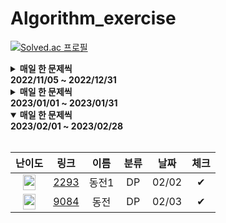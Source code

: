 # Algorithm_exercise

[![Solved.ac 프로필](http://mazassumnida.wtf/api/v2/generate_badge?boj=hsj5972)](https://solved.ac/profile/hsj5972)

<details markdown="1">
<summary><strong>매일 한 문제씩<br>2022/11/05 ~ 2022/12/31</strong></summary>

<br>

<div align="center">

| 난이도 |          링크          |      이름       |   분류    | 날짜  | 체크 |
| :------------------------------------: | :----------: | :-------------: | :----------: | :---: | :---: |
| <img src="https://d2gd6pc034wcta.cloudfront.net/tier/3.svg" width="20px" height="25px"></img> | [1085] |   직사각형에서 탈출   |    수학    | 11/05 |  ✔   |
| <img src="https://d2gd6pc034wcta.cloudfront.net/tier/4.svg" width="20px" height="25px"></img> | [2750] |   수 정렬하기   |    정렬    | 11/30 |  ✔   |
| <img src="https://d2gd6pc034wcta.cloudfront.net/tier/4.svg" width="20px" height="25px"></img> | [2587] |   대표값 2   |    정렬    | 12/01 |  ✔   |
| <img src="https://d2gd6pc034wcta.cloudfront.net/tier/4.svg" width="20px" height="25px"></img> | [10870] |   피보나치 수 5   |    재귀    | 12/02 |  ✔   |
| <img src="https://d2gd6pc034wcta.cloudfront.net/tier/4.svg" width="20px" height="25px"></img> | [25305] |   커트라인   |    정렬    | 12/03 |  ✔   |
| <img src="https://d2gd6pc034wcta.cloudfront.net/tier/6.svg" width="20px" height="25px"></img> | [2751] |   수 정렬하기 2   |    정렬    | 12/04 |  ✔   |
| <img src="https://d2gd6pc034wcta.cloudfront.net/tier/4.svg" width="20px" height="25px"></img> | [25501] |   재귀의 귀재   |    재귀    | 12/07 |  ✔   |
| <img src="https://d2gd6pc034wcta.cloudfront.net/tier/5.svg" width="20px" height="25px"></img> | [24416] |   피보나치 수 1   |    DP    | 12/08 |  ✔   |
| <img src="https://d2gd6pc034wcta.cloudfront.net/tier/8.svg" width="20px" height="25px"></img> | [11726] |   2 x N 타일링   |    DP    | 12/09 |  ✔   |
| <img src="https://d2gd6pc034wcta.cloudfront.net/tier/8.svg" width="20px" height="25px"></img> | [9461] |   파도반 수열   |    DP    | 12/10 |  ✔   |
| <img src="https://d2gd6pc034wcta.cloudfront.net/tier/10.svg" width="20px" height="25px"></img> | [1926] |   그림   |    BFS    | 12/13 |  ✔   |
| <img src="https://d2gd6pc034wcta.cloudfront.net/tier/9.svg" width="20px" height="25px"></img> | [9184] |   신나는 함수 실행   |    DP    | 12/14 |  ✔   |
| <img src="https://d2gd6pc034wcta.cloudfront.net/tier/10.svg" width="20px" height="25px"></img> | [2178] |   미로 탐색   |    BFS    | 12/15 |  ✔   |
| <img src="https://d2gd6pc034wcta.cloudfront.net/tier/8.svg" width="20px" height="25px"></img> | [2606] |   바이러스   |    BFS    | 12/15 |  ✔   |
| <img src="https://d2gd6pc034wcta.cloudfront.net/tier/10.svg" width="20px" height="25px"></img> | [2667] |   단지번호 붙이기   |    BFS    | 12/16 |  ✔   |
| <img src="https://d2gd6pc034wcta.cloudfront.net/tier/9.svg" width="20px" height="25px"></img> | [1260] |   DFS 와 BFS   |    BFS, DFS    | 12/16 |  ✔   |
| <img src="https://d2gd6pc034wcta.cloudfront.net/tier/10.svg" width="20px" height="25px"></img> | [2667] |   단지번호 붙이기   |    DFS    | 12/17 |  ✔   |
| <img src="https://d2gd6pc034wcta.cloudfront.net/tier/9.svg" width="20px" height="25px"></img> | [1012] |   유기농 배추   |    DFS    | 12/18 |  ✔   |
| <img src="https://d2gd6pc034wcta.cloudfront.net/tier/8.svg" width="20px" height="25px"></img> | [15649] |   N과 M 1   |    백트래킹    | 12/19 |  ✔   |
| <img src="https://d2gd6pc034wcta.cloudfront.net/tier/8.svg" width="20px" height="25px"></img> | [15650] |   N과 M 2   |    백트래킹    | 12/20 |  ✔   |
| <img src="https://d2gd6pc034wcta.cloudfront.net/tier/12.svg" width="20px" height="25px"></img> | [9663] |   N-Queen   |    백트래킹    | 12/21 |  ✔   |
| <img src="https://d2gd6pc034wcta.cloudfront.net/tier/10.svg" width="20px" height="25px"></img> | [14888] |   연산자 끼워넣기   |    백트래킹    | 12/22 |  ✔   |
| <img src="https://d2gd6pc034wcta.cloudfront.net/tier/8.svg" width="20px" height="25px"></img> | [15651] |   N과 M 3   |    백트래킹    | 12/23 |  ✔   |
| <img src="https://d2gd6pc034wcta.cloudfront.net/tier/8.svg" width="20px" height="25px"></img> | [15652] |   N과 M 4   |    백트래킹    | 12/24 |  ✔   |
| <img src="https://d2gd6pc034wcta.cloudfront.net/tier/11.svg" width="20px" height="25px"></img> | [14503] |   로봇청소기   |    시뮬레이션    | 12/25 |  ✔   |
| <img src="https://d2gd6pc034wcta.cloudfront.net/tier/8.svg" width="20px" height="25px"></img> | [1966] |   프린터 큐   |    시뮬레이션    | 12/26 |  ✔   |
| <img src="https://static.solved.ac/tier_small/12.svg" width="20px" height="25px"></img> | [3190] |   뱀   |    시뮬레이션    | 12/27 |  ✔   |
| <img src="https://d2gd6pc034wcta.cloudfront.net/tier/13.svg" width="20px" height="25px"></img> | [16236] |   아기상어   |    시뮬레이션    | 12/28 |  ✔   |
| <img src="https://d2gd6pc034wcta.cloudfront.net/tier/7.svg" width="20px" height="25px"></img> | [1920] |   수 찾기   |    이분탐색    | 12/29 |  ✔   |
| <img src="https://d2gd6pc034wcta.cloudfront.net/tier/7.svg" width="20px" height="25px"></img> | [11047] |   동전 0   |    그리디    | 12/31 |  ✔   |


<!-- new -->

[1085]: https://www.acmicpc.net/problem/1085
[2750]: https://www.acmicpc.net/problem/2750
[2587]: https://www.acmicpc.net/problem/2587
[10870]: https://www.acmicpc.net/problem/10870
[25305]: https://www.acmicpc.net/problem/25305
[2751]: https://www.acmicpc.net/problem/2751
[25501]: https://www.acmicpc.net/problem/25501
[24416]: https://www.acmicpc.net/problem/24416
[11726]: https://www.acmicpc.net/problem/11726
[9461]: https://www.acmicpc.net/problem/9461
[1926]: https://www.acmicpc.net/problem/1926
[9184]: https://www.acmicpc.net/problem/9184
[2178]: https://www.acmicpc.net/problem/2178
[2606]: https://www.acmicpc.net/problem/2606
[2667]: https://www.acmicpc.net/problem/2667
[1260]: https://www.acmicpc.net/problem/1260
[1012]: https://www.acmicpc.net/problem/1012
[15649]: https://www.acmicpc.net/problem/15649
[15650]: https://www.acmicpc.net/problem/15650
[9663]: https://www.acmicpc.net/problem/9663
[14888]: https://www.acmicpc.net/problem/14888
[15651]: https://www.acmicpc.net/problem/15651
[15652]: https://www.acmicpc.net/problem/15652
[14503]: https://www.acmicpc.net/problem/14503
[1966]: https://www.acmicpc.net/problem/1966
[3190]: https://www.acmicpc.net/problem/3190
[16236]: https://www.acmicpc.net/problem/16236
[1920]: https://www.acmicpc.net/problem/1920
[11047]: https://www.acmicpc.net/problem/11047

<!-- new-link -->

</div>

</details>

<details markdown="1">
<summary><strong>매일 한 문제씩<br>2023/01/01 ~ 2023/01/31</strong></summary>

<br>

<div align="center">

| 난이도 |          링크          |      이름       |   분류    | 날짜  | 체크 |
| :------------------------------------: | :----------: | :-------------: | :----------: | :---: | :---: |
| <img src="https://d2gd6pc034wcta.cloudfront.net/tier/7.svg" width="20px" height="25px"></img> | [11399] |   ATM   |    그리디    | 01/01 |  ✔   |
| <img src="https://d2gd6pc034wcta.cloudfront.net/tier/10.svg" width="20px" height="25px"></img> | [1931] |   회의실 배정   |    그리디    | 01/02 |  ✔   |
| <img src="https://static.solved.ac/tier_small/7.svg" width="20px" height="25px"></img> | [1026] |   보물   |    그리디    | 01/05 |  ✔   |
| <img src="https://d2gd6pc034wcta.cloudfront.net/tier/8.svg" width="20px" height="25px"></img> | [1463] |   1로 만들기   |    DP    | 01/06 |  ✔   |
| <img src="https://d2gd6pc034wcta.cloudfront.net/tier/8.svg" width="20px" height="25px"></img> | [9095] |   1,2,3 더하기   |    DP    | 01/07 |  ✔   |
| <img src="https://d2gd6pc034wcta.cloudfront.net/tier/8.svg" width="20px" height="25px"></img> | [1003] |   피보나치 함수   |    DP    | 01/09 |  ✔   |
| <img src="https://d2gd6pc034wcta.cloudfront.net/tier/10.svg" width="20px" height="25px"></img> | [1149] |   RGB 거리   |    DP    | 01/11 |  ✔   |
| <img src="https://d2gd6pc034wcta.cloudfront.net/tier/8.svg" width="20px" height="25px"></img> | [2579] |   계단 오르기   |    DP    | 01/12 |  ✔   |

<!-- new -->

[11399]: https://www.acmicpc.net/problem/11399
[1931]: https://www.acmicpc.net/problem/1931
[1026]: https://www.acmicpc.net/problem/1026
[1463]: https://www.acmicpc.net/problem/1463
[9095]: https://www.acmicpc.net/problem/9095
[1003]: https://www.acmicpc.net/problem/1003
[1149]: https://www.acmicpc.net/problem/1149
[2579]: https://www.acmicpc.net/problem/2579


<!-- new-link -->

</div>

</details>

</div>

</details>

<details open markdown="1">
<summary><strong>매일 한 문제씩<br>2023/02/01 ~ 2023/02/28</strong></summary>

<br>

<div align="center">

| 난이도 |          링크          |      이름       |   분류    | 날짜  | 체크 |
| :------------------------------------: | :----------: | :-------------: | :----------: | :---: | :---: |
| <img src="https://static.solved.ac/tier_small/11.svg" width="20px" height="25px"></img> | [2293] |   동전1   |    DP    | 02/02 |  ✔   |
| <img src="https://d2gd6pc034wcta.cloudfront.net/tier/11.svg" width="20px" height="25px"></img> | [9084] |   동전   |    DP    | 02/03 |  ✔   |


<!-- new -->

[2293]: https://www.acmicpc.net/problem/2293
[9084]: https://www.acmicpc.net/problem/9084

<!-- new-link -->

</div>

</details>